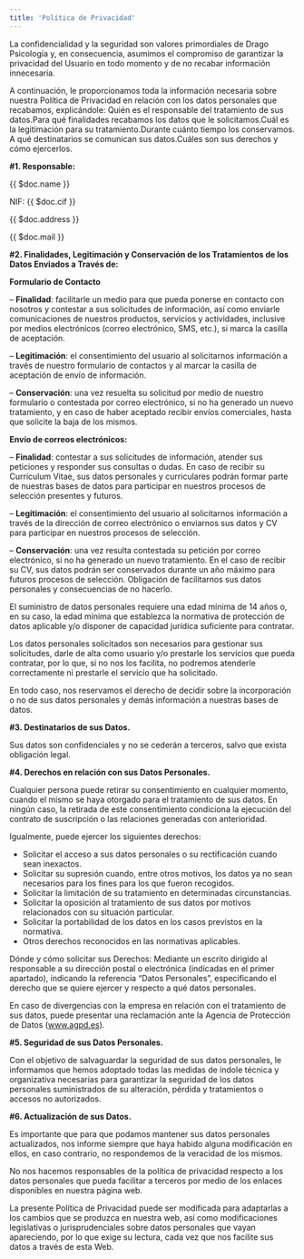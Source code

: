```yaml
---
title: 'Política de Privacidad'
---
```


La confidencialidad y la seguridad son valores primordiales de Drago Psicología y, en consecuencia, asumimos el compromiso de garantizar la privacidad del Usuario en todo momento y de no recabar información innecesaria.

A continuación, le proporcionamos toda la información necesaria sobre nuestra Política de Privacidad en relación con los datos personales que recabamos, explicándole:
Quién es el responsable del tratamiento de sus datos.Para qué finalidades recabamos los datos que le solicitamos.Cuál es la legitimación para su tratamiento.Durante cuánto tiempo los conservamos. A qué destinatarios se comunican sus datos.Cuáles son sus derechos y cómo ejercerlos.

**#1. Responsable:**

{{ $doc.name }}

NIF: {{ $doc.cif }}

{{ $doc.address }}

{{ $doc.mail }}

**#2. Finalidades, Legitimación y Conservación de los Tratamientos de los Datos Enviados a Través de:**

**‍Formulario de Contacto**

– **Finalidad**: facilitarle un medio para que pueda ponerse en contacto con nosotros y contestar a sus solicitudes de información, así como enviarle comunicaciones de nuestros productos, servicios y actividades, inclusive por medios electrónicos (correo electrónico, SMS, etc.), si marca la casilla de aceptación.

– **Legitimación**: el consentimiento del usuario al solicitarnos información a través de nuestro formulario de contactos y al marcar la casilla de aceptación de envío de información.

– **Conservación**: una vez resuelta su solicitud por medio de nuestro formulario o contestada por correo electrónico, si no ha generado un nuevo tratamiento, y en caso de haber aceptado recibir envíos comerciales, hasta que solicite la baja de los mismos.

**‍Envío de correos electrónicos:**

– **Finalidad**: contestar a sus solicitudes de información, atender sus peticiones y responder sus consultas o dudas. En caso de recibir su Currículum Vitae, sus datos personales y curriculares podrán formar parte de nuestras bases de datos para participar en nuestros procesos de selección presentes y futuros.

– **Legitimación**: el consentimiento del usuario al solicitarnos información a través de la dirección de correo electrónico o enviarnos sus datos y CV para participar en nuestros procesos de selección.

– **Conservación**: una vez resulta contestada su petición por correo electrónico, si no ha generado un nuevo tratamiento. En el caso de recibir su CV, sus datos podrán ser conservados durante un año máximo para futuros procesos de selección. Obligación de facilitarnos sus datos personales y consecuencias de no hacerlo.

El suministro de datos personales requiere una edad mínima de 14 años o, en su caso, la edad mínima que establezca la normativa de protección de datos aplicable y/o disponer de capacidad jurídica suficiente para contratar.

Los datos personales solicitados son necesarios para gestionar sus solicitudes, darle de alta como usuario y/o prestarle los servicios que pueda contratar, por lo que, si no nos los facilita, no podremos atenderle correctamente ni prestarle el servicio que ha solicitado.

En todo caso, nos reservamos el derecho de decidir sobre la incorporación o no de sus datos personales y demás información a nuestras bases de datos.

**#3. Destinatarios de sus Datos.**

Sus datos son confidenciales y no se cederán a terceros, salvo que exista obligación legal.

**#4. Derechos en relación con sus Datos Personales.**

Cualquier persona puede retirar su consentimiento en cualquier momento, cuando el mismo se haya otorgado para el tratamiento de sus datos. En ningún caso, la retirada de este consentimiento condiciona la ejecución del contrato de suscripción o las relaciones generadas con anterioridad.

Igualmente, puede ejercer los siguientes derechos:

- Solicitar el acceso a sus datos personales o su rectificación cuando sean inexactos.
- Solicitar su supresión cuando, entre otros motivos, los datos ya no sean necesarios para los fines para los que fueron recogidos.
- Solicitar la limitación de su tratamiento en determinadas circunstancias.
- Solicitar la oposición al tratamiento de sus datos por motivos relacionados con su situación particular.
- Solicitar la portabilidad de los datos en los casos previstos en la normativa.
- Otros derechos reconocidos en las normativas aplicables.

Dónde y cómo solicitar sus Derechos: Mediante un escrito dirigido al responsable a su dirección postal o electrónica (indicadas en el primer apartado), indicando la referencia “Datos Personales”, especificando el derecho que se quiere ejercer y respecto a qué datos personales.

En caso de divergencias con la empresa en relación con el tratamiento de sus datos, puede presentar una reclamación ante la Agencia de Protección de Datos (www.agpd.es).

**#5. Seguridad de sus Datos Personales.**

Con el objetivo de salvaguardar la seguridad de sus datos personales, le informamos que hemos adoptado todas las medidas de índole técnica y organizativa necesarias para garantizar la seguridad de los datos personales suministrados de su alteración, pérdida y tratamientos o accesos no autorizados.

**#6. Actualización de sus Datos.**

Es importante que para que podamos mantener sus datos personales actualizados, nos informe siempre que haya habido alguna modificación en ellos, en caso contrario, no respondemos de la veracidad de los mismos.

No nos hacemos responsables de la política de privacidad respecto a los datos personales que pueda facilitar a terceros por medio de los enlaces disponibles en nuestra página web.

La presente Política de Privacidad puede ser modificada para adaptarlas a los cambios que se produzca en nuestra web, así como modificaciones legislativas o jurisprudenciales sobre datos personales que vayan apareciendo, por lo que exige su lectura, cada vez que nos facilite sus datos a través de esta Web.
